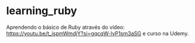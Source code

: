 # learning_ruby
Aprendendo o básico de Ruby através do vídeo: https://youtu.be/t_ispmWmdjY?si=gqcqW-lyP1sm3aSG e curso na Udemy.
